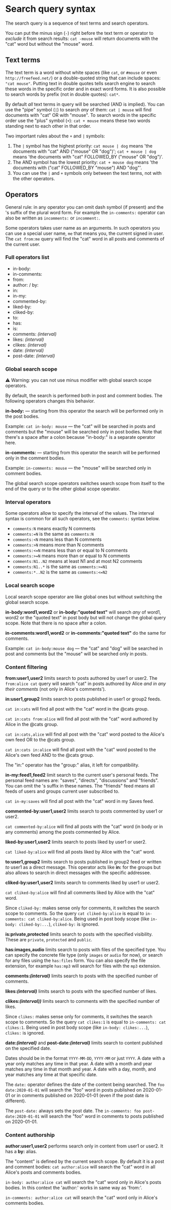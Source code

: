 # Search query syntax

The search query is a sequence of text terms and search operators.

You can put the minus sign (`-`) right before the text term or operator to _exclude_ it from search results: `cat -mouse` will return documents with the "cat" word but without the "mouse" word.

## Text terms

The text term is a word without white spaces (like `cat`, or `#mouse` or even `http://freefeed.net/`) or a double-quoted string that can include spaces: `"cat mouse"`. Putting text in double quotes tells search engine to search these words in the specific order and in exact word forms. It is also possible to search words by prefix (not in double quotes): `cat*`.

By default _all_ text terms in query will be searched (AND is implied). You can use the "pipe" symbol (`|`) to search _any_ of them: `cat | mouse` will find documents with "cat" OR with "mouse". To search words in the specific order use the "plus" symbol (`+`): `cat + mouse` means these two words standing next to each other in that order.

Two important rules about the `+` and `|` symbols:

1. The `|` symbol has the highest priority: `cat mouse | dog` means 'the documents with "cat" AND ("mouse" OR "dog")'; `cat + mouse | dog` means 'the documents with "cat" FOLLOWED_BY ("mouse" OR "dog")'.
2. The AND symbol has the lowest priority: `cat + mouse dog` means 'the documents with ("cat" FOLLOWED_BY "mouse") AND "dog"'.
3. You can use the `|` and `+` symbols only between the text terms, not with the other operators.

## Operators

General rule: in any operator you can omit dash symbol (if present) and the 's suffix of the plural word form. For example the `in-comments:` operator can also be written as `incomments:` or `incomment:`.

Some operators takes user name as an arguments. In such operators you can use a special user name, `me` that means you, the current signed in user. The `cat from:me` query will find the "cat" word in all posts and comments of the current user.

### Full operators list

* in-body:
* in-comments:
* from:
* author: / by:
* in:
* in-my:
* commented-by:
* liked-by:
* cliked-by:
* to:
* has:
* is:
* comments: *(interval)*
* likes: *(interval)*
* clikes: *(interval)*
* date: *(interval)*
* post-date: *(interval)*


### Global search scope

⚠ Warning: you can not use minus modifier with global search scope operators.

By default, the search is performed both in post and comment bodies. The following operators changes this behavior.

**in-body:** — starting from this operator the search will be performed only in the post bodies. 

Example: `cat in-body: mouse` — the "cat" will be searched in posts and comments but the "mouse" will be searched only in post bodies. Note that there's a space after a colon because "in-body:" is a separate operator here.

**in-comments:** — starting from this operator the search will be performed only in the comment bodies.

Example: `in-comments: mouse` — the "mouse" will be searched only in comment bodies.

The global search scope operators switches search scope from itself to the end of the query or to the other global scope operator. 

### Interval operators

Some operators allow to specify the interval of the values. The interval syntax is common for all such operators, see the `comments:` syntax below.
* `comments:N` means exactly N comments
* `comments:=N` is the same as `comments:N`
* `comments:<N` means less than N comments
* `comments:>N` means more than N comments
* `comments:<=N` means less than or equal to N comments
* `comments:>=N` means more than or equal to N comments
* `comments:N1..N2` means at least N1 and at most N2 comments
* `comments:N1..*` is the same as `comments:>=N1`
* `comments:*..N2` is the same as `comments:<=N2`

### Local search scope

Local search scope operator are like global ones but without switching the global search scope.

**in-body:word1,word2** or **in-body:"quoted text"** will search _any_ of word1, word2 or the "quoted text" in post body but will not change the global query scope. Note that there is no space after a colon.

**in-comments:word1,word2** or **in-comments:"quoted text"** do the same for comments.

Example: `cat in-body:mouse dog` — the "cat" and "dog" will be searched in post and comments but the "mouse" will be searched only in posts.

### Content filtering

**from:user1,user2** limits search to posts authored by user1 or user2. The `from:alice cat` query will search "cat" in posts authored by Alice _and in any their comments_ (not only in Alice's comments').

**in:user1,group2** limits search to posts published in user1 or group2 feeds.

`cat in:cats` will find all post with the "cat" word in the @cats group.

`cat in:cats from:alice` will find all post with the "cat" word authored by Alice in the @cats group.

`cat in:cats,alice` will find all post with the "cat" word posted to the Alice's own feed OR to the @cats group.

`cat in:cats in:alice` will find all post with the "cat" word posted to the Alice's own feed AND to the @cats group.

The "in:" operator has the "group:" alias, it left for compatibility.

**in-my:feed1,feed2** limit search to the current user's personal feeds. The personal feed names are: "saves", "directs", "discussions" and "friends". You can omit the 's suffix in these names. The "friends" feed means all feeds of users and groups current user subscribed to.

`cat in-my:saves` will find all post with the "cat" word in my Saves feed.

**commented-by:user1,user2** limits search to posts commented by user1 or user2.

`cat commented-by:alice` will find all posts with the "cat" word (in body or in any comments) among the posts commented by Alice.

**liked-by:user1,user2** limits search to posts liked by user1 or user2.

`cat liked-by:alice` will find all posts liked by Alice with the "cat" word.

**to:user1,group2** limits search to posts published in group2 feed or written _to_ user1 as a direct message. This operator acts like **in:** for the groups but also allows to search in direct messages with the specific addressee.

**cliked-by:user1,user2** limits search to comments liked by user1 or user2.

`cat cliked-by:alice` will find all comments liked by Alice with the "cat" word.

Since `cliked-by:` makes sense only for comments, it switches the search scope to comments. So the query `cat cliked-by:alice` is equal to `in-comments: cat cliked-by:alice`. Being used in post body scope (like `in-body: cliked-by:...`), `cliked-by:` is ignored.

**is:private,protected** limits search to posts with the specified visibility. These are `private`, `protected` and `public`.

**has:images,audio** limits search to posts with files of the specified type. You can specify the concrete file type (only `images` or `audio` for now), or search for any files using the `has:files` form. You can also specify the file extension, for example `has:mp3` will search for files with the `mp3` extension.

**comments:*(interval)*** limits search to posts with the specified number of comments.

**likes:*(interval)*** limits search to posts with the specified number of likes.

**clikes:*(interval))*** limits search to comments with the specified number of likes.

Since `clikes:` makes sense only for comments, it switches the search scope to comments. So the query `cat clikes:1` is equal to `in-comments: cat clikes:1`. Being used in post body scope (like `in-body: clikes:...`), `clikes:` is ignored.

**date:*(interval)*** and **post-date:*(interval)*** limits search to content published on the specified date. 

Dates should be in the format `YYYY-MM-DD`, `YYYY-MM` or just `YYYY`. A date with a year only matches any time in that year. A date with a month and year matches any time in that month and year. A date with a day, month, and year matches any time at that specific date.

The `date:` operator defines the date of the content being searched. The `foo date:2020-01-01` will search the "foo" word in posts published on 2020-01-01 or in comments published on 2020-01-01 (even if the post date is different).

The `post-date:` always sets the post date. The `in-comments: foo post-date:2020-01-01` will search the "foo" word in comments to posts published on 2020-01-01.

### Content authorship

**author:user1,user2** performs search only in content from user1 or user2. It has a **by:** alias.

The "content" is defined by the current search scope. By default it is a post and comment bodies: `cat author:alice` will search the "cat" word in all Alice's posts and comments bodies.

`in-body: author:alice cat` will search the "cat" word only in Alice's posts bodies. In this context the 'author:' works in same way as 'from:'.

`in-comments: author:alice cat` will search the "cat" word only in Alice's comments bodies.
